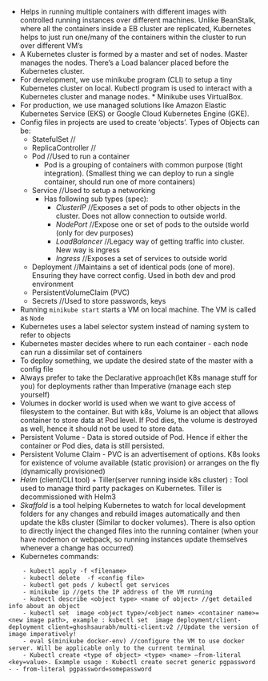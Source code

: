 - Helps in running multiple containers with different images with controlled running instances over different machines. Unlike BeanStalk, where all the containers inside a EB cluster are replicated, Kubernetes helps to just run one/many of the containers within the cluster to run over different VM’s
- A Kubernetes cluster is formed by a master and set of nodes. Master manages the nodes. There’s a Load balancer placed before the Kubernetes cluster.
- For development, we use minikube program (CLI) to setup a tiny Kubernetes cluster on local. Kubectl program is used to interact with a Kubernetes cluster and manage nodes. * Minikube uses VirtualBox.
- For production, we use managed solutions like Amazon Elastic Kubernetes Service (EKS) or Google Cloud Kubernetes Engine (GKE).
- Config files in projects are used to create ‘objects’. Types of Objects can be:
    - StatefulSet //
    - ReplicaController //
    - Pod //Used to run a container
        - Pod is a grouping of containers with common purpose (tight integration). (Smallest thing we can deploy to run a single container, should run one of more containers)
    - Service //Used to setup a networking
        - Has following sub types (spec):
            - *ClusterIP* //Exposes a set of pods to other objects in the cluster. Does not allow connection to outside world. 
            - *NodePort* //Expose one or set of pods to the outside world (only for dev purposes)
            - *LoadBalancer* //Legacy way of getting traffic into cluster. New way is ingress
            - *Ingress* //Exposes a set of services to outside world
    - Deployment //Maintains a set of identical pods (one of more). Ensuring they have correct config. Used in both dev and prod environment
    - PersistentVolumeClaim (PVC)
    - Secrets //Used to store passwords, keys
- Running `minikube start` starts a VM on local machine. The VM is called as `Node`
- Kubernetes uses a label selector system instead of naming system to refer to objects
- Kubernetes master decides where to run each container - each node can run a dissimilar set of containers
- To deploy something, we update the desired state of the master with a config file
- Always prefer to take the Declarative approach(let K8s manage stuff for you) for deployments rather than Imperative (manage each step yourself)
- Volumes in docker world is used when we want to give access of filesystem to the container. But with k8s, Volume is an object that allows container to store data at Pod level. If Pod dies, the volume is destroyed as well, hence it should not be used to store data.
- Persistent Volume -  Data is stored outside of Pod. Hence if either the container or Pod dies, data is still persisted.
- Persistent Volume Claim - PVC is an advertisement of options. K8s looks for existence of volume available (static provision) or arranges on the fly (dynamically provisioned)
- *Helm* (client/CLI tool) + Tiller(server running inside k8s cluster) : Tool used to manage third party packages on Kubernetes. Tiller is decommissioned with Helm3
- *Skaffold* is a tool helping Kubernetes to watch for local development folders for any changes and rebuild images automatically and then update the k8s cluster (Similar to docker volumes). There is also option to directly inject the changed files into the running container (when your have nodemon or webpack, so running instances update themselves whenever a change has occurred)
- Kubernetes commands:
```
    - kubectl apply -f <filename>
    - kubectl delete  -f <config file>
    - kubectl get pods / kubectl get services
    - minikube ip //gets the IP address of the VM running
    - kubectl describe <object type> <name of object> //get detailed info about an object
    - kubectl set  image <object type>/<object name> <container name>=<new image path>, example : kubectl set  image deployment/client-deployment client=ghoshsaurabh/multi-client:v2 //Update the version of image imperatively! 
    - eval $(minikube docker-env) //configure the VM to use docker server. Will be applicable only to the current terminal
    - Kubectl create <type of object> <type> <name> —from-literal <key=value>. Example usage : Kubectl create secret generic pgpassword - - from-literal pgpassword=somepassword
    
